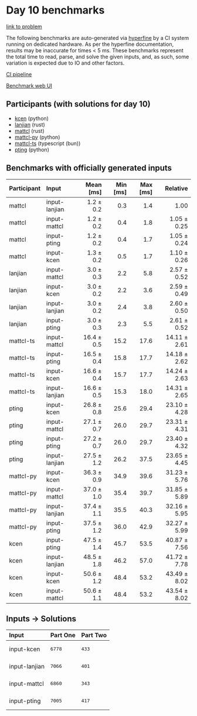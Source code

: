 # Day 10 benchmarks

[link to problem](https://adventofcode.com/2023/day/10)

The following benchmarks are auto-generated via
[hyperfine](https://github.com/sharkdp/hyperfine) by a CI system running on
dedicated hardware. As per the hyperfine documentation, results may be
inaccurate for times < 5 ms. These benchmarks represent the total time to read,
parse, and solve the given inputs, and, as such, some variation is expected due
to IO and other factors.

[CI pipeline](http://ci.papercode.net:8080/teams/main/pipelines/aoc2023)

[Benchmark web UI](https://aoc.ancalagon.black)


## Participants (with solutions for day 10)

- [kcen](https://github.com/kcen/aoc2023) (python)
- [lanjian](https://github.com/lanjian/aoc-2023) (rust)
- [mattcl](https://github.com/mattcl/aoc2023) (rust)
- [mattcl-py](https://github.com/mattcl/aoc2023-py) (python)
- [mattcl-ts](https://github.com/mattcl/aoc2023-js) (typescript (bun))
- [pting](https://github.com/pting/aoc2023) (python)


## Benchmarks with officially generated inputs

| Participant | Input | Mean [ms] | Min [ms] | Max [ms] | Relative |
|:---|:---|---:|---:|---:|---:|
| mattcl | input-lanjian | 1.2 ± 0.2 | 0.3 | 1.4 | 1.00 |
| mattcl | input-mattcl | 1.2 ± 0.2 | 0.4 | 1.8 | 1.05 ± 0.25 |
| mattcl | input-pting | 1.2 ± 0.2 | 0.4 | 1.7 | 1.05 ± 0.24 |
| mattcl | input-kcen | 1.3 ± 0.2 | 0.5 | 1.7 | 1.10 ± 0.26 |
| lanjian | input-mattcl | 3.0 ± 0.3 | 2.2 | 5.8 | 2.57 ± 0.52 |
| lanjian | input-kcen | 3.0 ± 0.2 | 2.2 | 3.6 | 2.59 ± 0.49 |
| lanjian | input-lanjian | 3.0 ± 0.2 | 2.4 | 3.8 | 2.60 ± 0.50 |
| lanjian | input-pting | 3.0 ± 0.3 | 2.3 | 5.5 | 2.61 ± 0.52 |
| mattcl-ts | input-mattcl | 16.4 ± 0.5 | 15.2 | 17.6 | 14.11 ± 2.61 |
| mattcl-ts | input-pting | 16.5 ± 0.4 | 15.8 | 17.7 | 14.18 ± 2.62 |
| mattcl-ts | input-kcen | 16.6 ± 0.4 | 15.7 | 17.7 | 14.24 ± 2.63 |
| mattcl-ts | input-lanjian | 16.6 ± 0.5 | 15.3 | 18.0 | 14.31 ± 2.65 |
| pting | input-kcen | 26.8 ± 0.8 | 25.6 | 29.4 | 23.10 ± 4.28 |
| pting | input-mattcl | 27.1 ± 0.7 | 26.0 | 29.7 | 23.31 ± 4.31 |
| pting | input-pting | 27.2 ± 0.7 | 26.0 | 29.7 | 23.40 ± 4.32 |
| pting | input-lanjian | 27.5 ± 1.2 | 26.2 | 37.5 | 23.65 ± 4.45 |
| mattcl-py | input-kcen | 36.3 ± 0.9 | 34.9 | 39.6 | 31.23 ± 5.76 |
| mattcl-py | input-mattcl | 37.0 ± 1.0 | 35.4 | 39.7 | 31.85 ± 5.89 |
| mattcl-py | input-lanjian | 37.4 ± 1.1 | 35.5 | 40.3 | 32.16 ± 5.95 |
| mattcl-py | input-pting | 37.5 ± 1.2 | 36.0 | 42.9 | 32.27 ± 5.99 |
| kcen | input-pting | 47.5 ± 1.4 | 45.7 | 53.5 | 40.87 ± 7.56 |
| kcen | input-lanjian | 48.5 ± 1.8 | 46.2 | 57.0 | 41.72 ± 7.78 |
| kcen | input-kcen | 50.6 ± 1.2 | 48.4 | 53.2 | 43.49 ± 8.02 |
| kcen | input-mattcl | 50.6 ± 1.1 | 48.4 | 53.2 | 43.54 ± 8.02 |


## Inputs -> Solutions

| Input | Part One | Part Two |
|:---|:---|:---|
|input-kcen|<pre>6778</pre>|<pre>433</pre>|
|input-lanjian|<pre>7066</pre>|<pre>401</pre>|
|input-mattcl|<pre>6860</pre>|<pre>343</pre>|
|input-pting|<pre>7005</pre>|<pre>417</pre>|